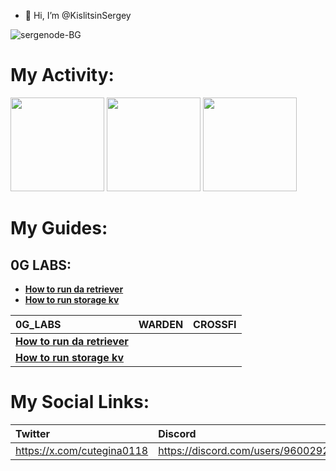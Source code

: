 - 👋 Hi, I’m @KislitsinSergey

![sergenode-BG](https://github.com/user-attachments/assets/1a945ed1-0f81-41c1-b66e-2aafe9cc538c)

# My Activity:

<img src="https://github.com/user-attachments/assets/4a74dbf7-fa03-4501-90d2-a44f356dabed" width=150>
<img src="https://github.com/user-attachments/assets/2aa987bf-f6d0-4fee-8cdc-7e53c44c7f8d" width=150>
<img src="https://github.com/user-attachments/assets/5de6d682-3e50-4930-a34c-b08b58cc602d" width=150>

# My Guides:
## 0G LABS:
- [**How to run da retriever**](https://github.com/KislitsinSergey/how-to-run-da-retriever)
- [**How to run storage kv**](https://github.com/KislitsinSergey/how-to-run-storage-kv)

|0G_LABS|WARDEN|CROSSFI|
|:------|:-----|:------|
|[**How to run da retriever**](https://github.com/KislitsinSergey/how-to-run-da-retriever)|||
|[**How to run storage kv**](https://github.com/KislitsinSergey/how-to-run-storage-kv)|||

# My Social Links:

|Twitter|Discord|Medium|
|:------|:------|:-----|
|https://x.com/cutegina0118|https://discord.com/users/960029203468795914|https://medium.com/@sergenode|
